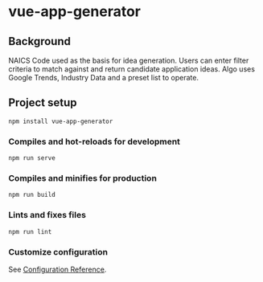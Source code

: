 # vue-app-generator

## Background

NAICS Code used as the basis for idea generation. Users can enter filter criteria to match against and return candidate application ideas. Algo uses Google Trends, Industry Data and a preset list to operate.

## Project setup
```
npm install vue-app-generator
```

### Compiles and hot-reloads for development
```
npm run serve
```

### Compiles and minifies for production
```
npm run build
```

### Lints and fixes files
```
npm run lint
```

### Customize configuration
See [Configuration Reference](https://cli.vuejs.org/config/).
